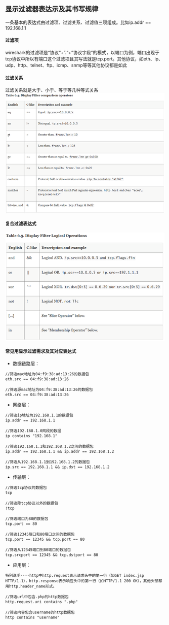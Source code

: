 ## 显示过滤器表达示及其书写规律
一条基本的表达式由过滤项、过滤关系、过滤值三项组成。比如ip.addr == 192.168.1.1
#### 过滤项
wireshark的过滤项是“协议“+”.“+”协议字段”的模式，以端口为例，端口出现于tcp协议中所以有端口这个过滤项且其写法就是tcp.port。其他协议，如eth、ip、udp、http、telnet、ftp、icmp、snmp等等其他协议都是如此
#### 过滤关系
过滤关系就是大于、小于、等于等几种等式关系
![image](https://github.com/ermaot/notes/blob/master/%E7%BD%91%E7%BB%9C%E5%8D%8F%E8%AE%AE/HTTP/pic/wireshark1.png)

#### 复合过滤表达式
![image](https://github.com/ermaot/notes/blob/master/%E7%BD%91%E7%BB%9C%E5%8D%8F%E8%AE%AE/HTTP/pic/wireshark2.png)


#### 常见用显示过滤需求及其对应表达式
- 数据链路层：


```
//筛选mac地址为04:f9:38:ad:13:26的数据包
eth.src == 04:f9:38:ad:13:26

//筛选源mac地址为04:f9:38:ad:13:26的数据包
eth.src == 04:f9:38:ad:13:26
```


- 网络层：


```
//筛选ip地址为192.168.1.1的数据包
ip.addr == 192.168.1.1

//筛选192.168.1.0网段的数据
ip contains "192.168.1"

//筛选192.168.1.1和192.168.1.2之间的数据包
ip.addr == 192.168.1.1 && ip.addr == 192.168.1.2

//筛选从192.168.1.1到192.168.1.2的数据包
ip.src == 192.168.1.1 && ip.dst == 192.168.1.2
```


- 传输层：


```
//筛选tcp协议的数据包
tcp

//筛选除tcp协议以外的数据包
!tcp

//筛选端口为80的数据包
tcp.port == 80

//筛选12345端口和80端口之间的数据包
tcp.port == 12345 && tcp.port == 80

//筛选从12345端口到80端口的数据包
tcp.srcport == 12345 && tcp.dstport == 80
```


- 应用层：


```
特别说明----http中http.request表示请求头中的第一行（如GET index.jsp HTTP/1.1），http.response表示响应头中的第一行（如HTTP/1.1 200 OK），其他头部都用http.header_name形式。

//筛选url中包含.php的http数据包
http.request.uri contains ".php"

//筛选内容包含username的http数据包
http contains "username"
```
